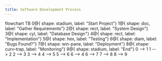 ```yaml
---
title: Software Development Process
---
```


flowchart TB
	0@{ shape: stadium, label: "Start Project"}
	1@{ shape: doc, label: "Gather Requirements"}
	2@{ shape: rect, label: "System Design"}
	3@{ shape: cyl, label: "Database Design"}
	4@{ shape: rect, label: "Implementation"}
	5@{ shape: hex, label: "Testing"}
	6@{ shape: diam, label: "Bugs Found?"}
	7@{ shape: win-pane, label: "Deployment"}
	8@{ shape: curv-trap, label: "Monitoring"}
	9@{ shape: stadium, label: "End"}
	0 --> 1
	1 --> 2
	2 --> 3
	3 --> 4
	4 --> 5
	5 --> 6
	6 --> 4
	6 --> 7
	7 --> 8
	8 --> 9
